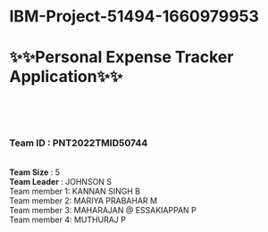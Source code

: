 # IBM-Project-51494-1660979953
# ✨✨Personal Expense Tracker Application✨✨<br><br><br>
### Team ID : PNT2022TMID50744
<br>
<b>Team Size</b> : 5
<br>
<b>Team Leader</b> : JOHNSON S
<br>
Team member 1: KANNAN SINGH B
<br>
Team member 2: MARIYA PRABAHAR M
<br>
Team member 3: MAHARAJAN @ ESSAKIAPPAN P
<br>
Team member 4: MUTHURAJ P
